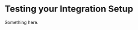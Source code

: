 [title]: # (Testing your Integration Setup)
[tags]: # (XXX)
[priority]: # (6052)
# Testing your Integration Setup
Something here.
